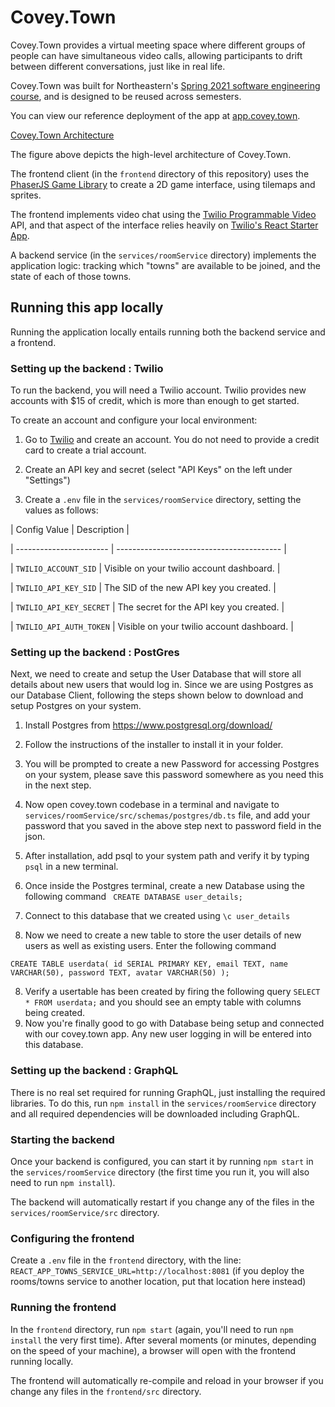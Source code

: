 # Covey.Town

Covey.Town provides a virtual meeting space where different groups of people can have simultaneous video calls, allowing participants to drift between different conversations, just like in real life.

Covey.Town was built for Northeastern's [Spring 2021 software engineering course](https://neu-se.github.io/CS4530-CS5500-Spring-2021/), and is designed to be reused across semesters.

You can view our reference deployment of the app at [app.covey.town](https://app.covey.town/).

[Covey.Town Architecture](https://drive.google.com/file/d/1D4JqCSmCvx0U0ycHBG5kasPF_k9cUEuv/view?usp=sharing)

The figure above depicts the high-level architecture of Covey.Town.

The frontend client (in the `frontend` directory of this repository) uses the [PhaserJS Game Library](https://phaser.io) to create a 2D game interface, using tilemaps and sprites.

The frontend implements video chat using the [Twilio Programmable Video](https://www.twilio.com/docs/video) API, and that aspect of the interface relies heavily on [Twilio's React Starter App](https://github.com/twilio/twilio-video-app-react).

A backend service (in the `services/roomService` directory) implements the application logic: tracking which "towns" are available to be joined, and the state of each of those towns.

## Running this app locally

Running the application locally entails running both the backend service and a frontend.

### Setting up the backend : Twilio

To run the backend, you will need a Twilio account. Twilio provides new accounts with $15 of credit, which is more than enough to get started.

To create an account and configure your local environment:

1. Go to [Twilio](https://www.twilio.com/) and create an account. You do not need to provide a credit card to create a trial account.

2. Create an API key and secret (select "API Keys" on the left under "Settings")

3. Create a `.env` file in the `services/roomService` directory, setting the values as follows:

| Config Value | Description |

| ----------------------- | ----------------------------------------- |

| `TWILIO_ACCOUNT_SID` | Visible on your twilio account dashboard. |

| `TWILIO_API_KEY_SID` | The SID of the new API key you created. |

| `TWILIO_API_KEY_SECRET` | The secret for the API key you created. |

| `TWILIO_API_AUTH_TOKEN` | Visible on your twilio account dashboard. |

### Setting up the backend : PostGres

Next, we need to create and setup the User Database that will store all details about new users that would log in. Since we are using Postgres as our Database Client, following the steps shown below to download and setup Postgres on your system.

1. Install Postgres from https://www.postgresql.org/download/

2. Follow the instructions of the installer to install it in your folder.
3. You will be prompted to create a new Password for accessing Postgres on your system, please save this password somewhere as you need this in the next step.
4. Now open covey.town codebase in a terminal and navigate to `services/roomService/src/schemas/postgres/db.ts` file, and add your password that you saved in the above step next to password field in the json.
5. After installation, add psql to your system path and verify it by typing `psql` in a new terminal.
6. Once inside the Postgres terminal, create a new Database using the following command ` CREATE DATABASE user_details;`
7. Connect to this database that we created using `\c user_details`

8. Now we need to create a new table to store the user details of new users as well as existing users. Enter the following command

`CREATE TABLE userdata( id SERIAL PRIMARY KEY, email TEXT, name VARCHAR(50), password TEXT, avatar VARCHAR(50) );`

8. Verify a usertable has been created by firing the following query `SELECT * FROM userdata;` and you should see an empty table with columns being created.
9. Now you're finally good to go with Database being setup and connected with our covey.town app. Any new user logging in will be entered into this database.

### Setting up the backend : GraphQL

There is no real set required for running GraphQL, just installing the required libraries. To do this, run `npm install` in the `services/roomService` directory and all required dependencies will be downloaded including GraphQL.

### Starting the backend

Once your backend is configured, you can start it by running `npm start` in the `services/roomService` directory (the first time you run it, you will also need to run `npm install`).

The backend will automatically restart if you change any of the files in the `services/roomService/src` directory.

### Configuring the frontend

Create a `.env` file in the `frontend` directory, with the line: `REACT_APP_TOWNS_SERVICE_URL=http://localhost:8081` (if you deploy the rooms/towns service to another location, put that location here instead)

### Running the frontend

In the `frontend` directory, run `npm start` (again, you'll need to run `npm install` the very first time). After several moments (or minutes, depending on the speed of your machine), a browser will open with the frontend running locally.

The frontend will automatically re-compile and reload in your browser if you change any files in the `frontend/src` directory.
